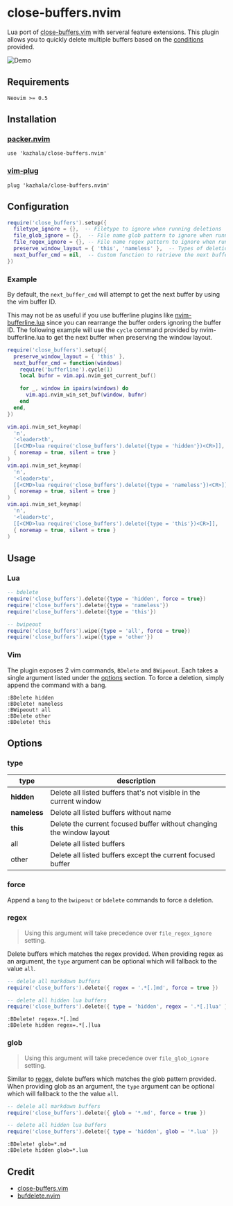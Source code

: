 # close-buffers.nvim

Lua port of [close-buffers.vim](https://github.com/Asheq/close-buffers.vim) with serveral feature extensions. This plugin allows you
to quickly delete multiple buffers based on the [conditions](#options) provided.

![Demo](https://github.com/kazhala/gif/blob/master/close-buffers.gif)

## Requirements

```
Neovim >= 0.5
```

## Installation

### [packer.nvim](https://github.com/wbthomason/packer.nvim)

```
use 'kazhala/close-buffers.nvim'
```

### [vim-plug](https://github.com/junegunn/vim-plug)

```
plug 'kazhala/close-buffers.nvim'
```

## Configuration

```lua
require('close_buffers').setup({
  filetype_ignore = {},  -- Filetype to ignore when running deletions
  file_glob_ignore = {},  -- File name glob pattern to ignore when running deletions (e.g. '*.md')
  file_regex_ignore = {}, -- File name regex pattern to ignore when running deletions (e.g. '.*[.]md')
  preserve_window_layout = { 'this', 'nameless' },  -- Types of deletion that should preserve the window layout
  next_buffer_cmd = nil,  -- Custom function to retrieve the next buffer when preserving window layout
})
```

### Example

By default, the `next_buffer_cmd` will attempt to get the next buffer by using the vim buffer ID.

This may not be as useful if you use bufferline plugins like [nvim-bufferline.lua](https://github.com/akinsho/nvim-bufferline.lua)
since you can rearrange the buffer orders ignoring the buffer ID. The following example will use the `cycle` command provided
by nvim-bufferline.lua to get the next buffer when preserving the window layout.

```lua
require('close_buffers').setup({
  preserve_window_layout = { 'this' },
  next_buffer_cmd = function(windows)
    require('bufferline').cycle(1)
    local bufnr = vim.api.nvim_get_current_buf()

    for _, window in ipairs(windows) do
      vim.api.nvim_win_set_buf(window, bufnr)
    end
  end,
})

vim.api.nvim_set_keymap(
  'n',
  '<leader>th',
  [[<CMD>lua require('close_buffers').delete({type = 'hidden'})<CR>]],
  { noremap = true, silent = true }
)
vim.api.nvim_set_keymap(
  'n',
  '<leader>tu',
  [[<CMD>lua require('close_buffers').delete({type = 'nameless'})<CR>]],
  { noremap = true, silent = true }
)
vim.api.nvim_set_keymap(
  'n',
  '<leader>tc',
  [[<CMD>lua require('close_buffers').delete({type = 'this'})<CR>]],
  { noremap = true, silent = true }
)
```

## Usage

### Lua

```lua
-- bdelete
require('close_buffers').delete({type = 'hidden', force = true})
require('close_buffers').delete({type = 'nameless'})
require('close_buffers').delete({type = 'this'})

-- bwipeout
require('close_buffers').wipe({type = 'all', force = true})
require('close_buffers').wipe({type = 'other'})
```

### Vim

The plugin exposes 2 vim commands, `BDelete` and `BWipeout`. Each takes a single argument listed under the [options](#type) section.
To force a deletion, simply append the command with a bang.

```
:BDelete hidden
:BDelete! nameless
:BWipeout! all
:BDelete other
:BDelete! this
```

## Options

### type

| type         | description                                                          |
| ------------ | -------------------------------------------------------------------- |
| **hidden**   | Delete all listed buffers that's not visible in the current window   |
| **nameless** | Delete all listed buffers without name                               |
| **this**     | Delete the current focused buffer without changing the window layout |
| all          | Delete all listed buffers                                            |
| other        | Delete all listed buffers except the current focused buffer          |

### force

Append a `bang` to the `bwipeout` or `bdelete` commands to force a deletion.

### regex

> Using this argument will take precedence over `file_regex_ignore` setting.

Delete buffers which matches the regex provided. When providing regex as an argument, the
`type` argument can be optional which will fallback to the value `all`.

```lua
-- delele all markdown buffers
require('close_buffers').delete({ regex = '.*[.]md', force = true })

-- delete all hidden lua buffers
require('close_buffers').delete({ type = 'hidden', regex = '.*[.]lua' })
```

```
:BDelete! regex=.*[.]md
:BDelete hidden regex=.*[.]lua
```

### glob

> Using this argument will take precedence over `file_glob_ignore` setting.

Similar to [regex](#regex), delete buffers which matches the glob pattern provided.
When providing glob as an argument, the `type` argument can be optional which will fallback to the
the value `all`.

```lua
-- delele all markdown buffers
require('close_buffers').delete({ glob = '*.md', force = true })

-- delete all hidden lua buffers
require('close_buffers').delete({ type = 'hidden', glob = '*.lua' })
```

```
:BDelete! glob=*.md
:BDelete hidden glob=*.lua
```

## Credit

- [close-buffers.vim](https://github.com/Asheq/close-buffers.vim)
- [bufdelete.nvim](https://github.com/famiu/bufdelete.nvim)

